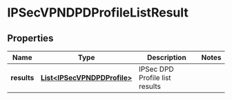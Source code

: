 # IPSecVPNDPDProfileListResult

## Properties
Name | Type | Description | Notes
------------ | ------------- | ------------- | -------------
**results** | [**List&lt;IPSecVPNDPDProfile&gt;**](IPSecVPNDPDProfile.md) | IPSec DPD Profile list results | 
